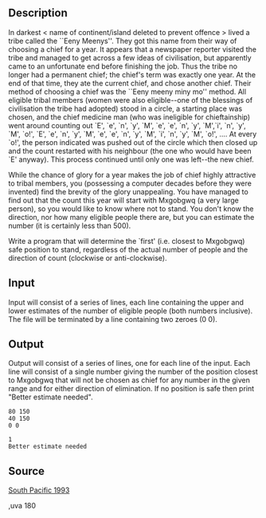 <h2>Description</h2><p>In darkest &lt; name of continent/island deleted to prevent offence &gt; lived a tribe called the ``Eeny Meenys''. They got this name from their way of choosing a chief for a year. It appears that a newspaper reporter visited the tribe and managed to get across a few ideas of civilisation, but apparently came to an unfortunate end before finishing the job. Thus the tribe no longer had a permanent chief; the chief's term was exactly one year. At the end of that time, they ate the current chief, and chose another chief. Their method of choosing a chief was the ``Eeny meeny miny mo'' method. All eligible tribal members (women were also eligible--one of the blessings of civilisation the tribe had adopted) stood in a circle, a starting place was chosen, and the chief medicine man (who was ineligible for chieftainship) went around counting out `E', `e', `n', `y', `M', `e', `e', `n', `y', `M',`i', `n', `y', `M', `o!', `E', `e', `n', `y', `M', `e', `e', `n', `y', `M', `i', `n', `y', `M', `o!', .... At every `o!', the person indicated was pushed out of the circle which then closed up and the count restarted with his neighbour (the one who would have been `E' anyway). This process continued until only one was left--the new chief. 
</p>

While the chance of glory for a year makes the job of chief highly attractive to tribal members, you (possessing a computer decades before they were invented) find the brevity of the glory unappealing. You have managed to find out that the count this year will start with Mxgobgwq (a very large person), so you would like to know where not to stand. You don't know the direction, nor how many eligible people there are, but you can estimate the number (it is certainly less than 500). 


Write a program that will determine the `first' (i.e. closest to Mxgobgwq) safe position to stand, regardless of the actual number of people and the direction of count (clockwise or anti-clockwise).
<h2>Input</h2><p>Input will consist of a series of lines, each line containing the upper and lower estimates of the number of eligible people (both numbers inclusive). The file will be terminated by a line containing two zeroes (0 0). </p><h2>Output</h2><p>Output will consist of a series of lines, one for each line of the input. Each line will consist of a single number giving the number of the position closest to Mxgobgwq that will not be chosen as chief for any number in the given range and for either direction of elimination. If no position is safe then print "Better estimate needed". </p><pre><code class="language-input1">80 150
40 150
0 0</code></pre><pre><code class="language-output1">1
Better estimate needed</code></pre><h2>Source</h2><a href="searchproblem?field=source&amp;key=South+Pacific+1993">South Pacific 1993</a><p>,uva 180</p>